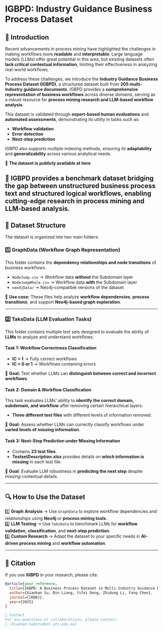 # IGBPD: Industry Guidance Business Process Dataset  

## 📖 Introduction  
Recent advancements in process mining have highlighted the challenges in making workflows more **readable** and **interpretable**. Large language models (LLMs) offer great potential in this area, but existing datasets often **lack critical contextual information**, limiting their effectiveness in analyzing real-world workflows.  

To address these challenges, we introduce the **Industry Guidance Business Process Dataset (IGBPD)**, a structured dataset built from **205 multi-industry guidance documents**. IGBPD provides a **comprehensive representation of business workflows** across diverse domains, serving as a robust resource for **process mining research and LLM-based workflow analysis**.  

This dataset is validated through **expert-based human evaluations** and **automated assessments**, demonstrating its utility in tasks such as:  
- **Workflow validation**  
- **Error detection**  
- **Next-step prediction**  

IGBPD also supports multiple indexing methods, ensuring its **adaptability** and **generalizability** across various analytical needs.  

🚀 **The dataset is publicly available at here**  

🚀 IGBPD provides a benchmark dataset bridging the gap between unstructured business process text and structured logical workflows, enabling cutting-edge research in process mining and LLM-based analysis.
---

## 📂 Dataset Structure  

The dataset is organized into two main folders:  

### **1️⃣ GraphData (Workflow Graph Representation)**  
This folder contains the **dependency relationships and node transitions** of business workflows.  
- `NodeJump.csv` → Workflow data **without** the Subdomain layer  
- `NodeJumpWhole.csv` → Workflow data **with** the Subdomain layer  
- `neo4jData/` → Neo4j-compatible versions of the dataset  

🔹 **Use case:** These files help analyze **workflow dependencies**, **process transitions**, and support **Neo4j-based graph exploration**.  

---

### **2️⃣ TaksData (LLM Evaluation Tasks)**  
This folder contains multiple test sets designed to evaluate the ability of **LLMs** to analyze and understand workflows.  

#### **Task 1: Workflow Correctness Classification**  
- **IC = 1** → Fully correct workflows  
- **IC = 0 or 1** → Workflows containing errors  

🔹 **Goal:** Test whether LLMs can **distinguish between correct and incorrect workflows**.  

#### **Task 2: Domain & Workflow Classification**  
This task evaluates LLMs' ability to **identify the correct domain, subdomain, and workflow** after removing certain hierarchical layers.  
- **Three different test files** with different levels of information removed.  

🔹 **Goal:** Assess whether LLMs can correctly classify workflows under **varied levels of missing information**.  

#### **Task 3: Next-Step Prediction under Missing Information**  
- Contains **23 test files**.  
- **TestsetDescription.xlsx** provides details on **which information is missing** in each test file.  

🔹 **Goal:** Evaluate LLM robustness in **predicting the next step** despite missing contextual details.  

---

## 🔍 How to Use the Dataset  
1️⃣ **Graph Analysis** → Use `GraphData` to explore workflow dependencies and relationships using **Neo4j** or **process mining tools**.  
2️⃣ **LLM Testing** → Use `TaksData` to benchmark LLMs for **workflow validation**, **classification**, and **next-step prediction**.  
3️⃣ **Custom Research** → Adapt the dataset to your specific needs in **AI-driven process mining** and **workflow automation**.  

---

## 📜 Citation  
If you use **IGBPD** in your research, please cite:  
```bibtex
@article{your_reference,
  title={IGBPD: A Business Process Dataset in Multi-Industry Guidance Documents},
  author={Xiaohan Su, Bin Liang, Yifei Dong, Zhidong Li, Fang Chen},
  journal={[KDD]},
  year={2025}
}

📧 Contact
For any questions or collaborations, please contact:
📩 [Xiaohan.Su@student.uts.edu.au]
